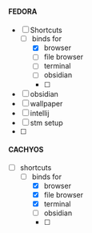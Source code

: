 #### FEDORA
- [ ] Shortcuts 
	- [ ] binds for
		- [x] browser
		- [ ] file browser
		- [ ] terminal
		- [ ] obsidian
		- [ ] 
- [ ] obsidian
- [ ] wallpaper
- [ ] intellij
- [ ] stm setup
- [ ] 

#### CACHYOS
- [ ] shortcuts
	- [ ] binds for
		- [x] browser
		- [x] file browser
		- [x] terminal
		- [ ] obsidian
		- [ ] 